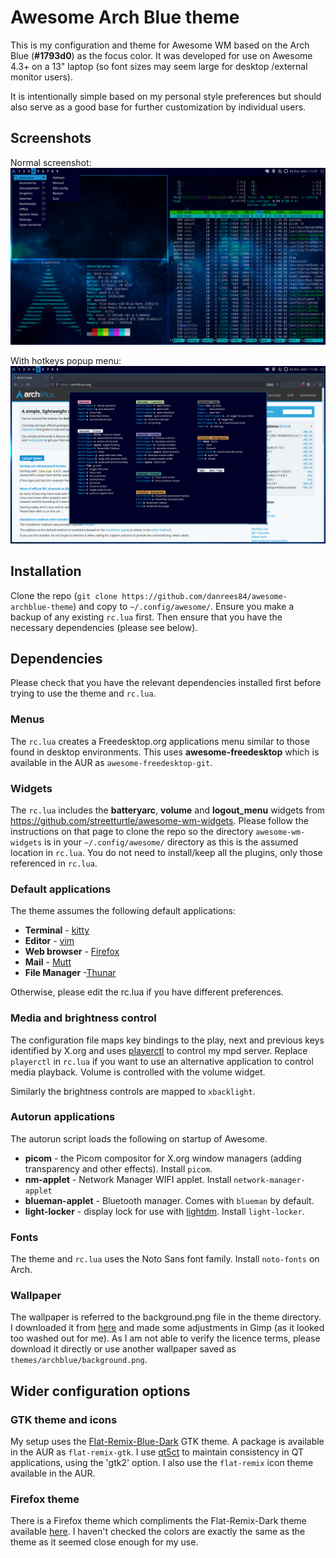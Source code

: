 # Awesome Arch Blue theme

This is my configuration and theme for Awesome WM based on the Arch Blue (**#1793d0**) as the focus color. It was developed for use on Awesome 4.3+ on a 13" laptop (so font sizes may seem large for desktop /external monitor users).

It is intentionally simple based on my personal style preferences but should also serve as a good base for further customization by individual users.

## Screenshots

Normal screenshot:
![Screenshot 1](archblue-ss1.png)

With hotkeys popup menu:
![Screenshot 2](archblue-ss2.png)

## Installation

Clone the repo (`git clone https://github.com/danrees84/awesome-archblue-theme`) and copy to `~/.config/awesome/`. Ensure you make a backup of any existing `rc.lua` first. Then ensure that you have the necessary dependencies (please see below).

## Dependencies

Please check that you have the relevant dependencies installed first before trying to use the theme and `rc.lua`.

### Menus

The `rc.lua` creates a Freedesktop.org applications menu similar to those found in desktop environments. This uses **awesome-freedesktop** which is available in the AUR as `awesome-freedesktop-git`.

### Widgets

The `rc.lua` includes the **batteryarc**, **volume** and **logout_menu** widgets from https://github.com/streetturtle/awesome-wm-widgets. Please follow the instructions on that page to clone the repo so the directory `awesome-wm-widgets` is in your `~/.config/awesome/` directory as this is the assumed location in `rc.lua`. You do not need to install/keep all the plugins, only those referenced in `rc.lua`.

### Default applications

The theme assumes the following default applications:
- **Terminal** - [kitty](https://sw.kovidgoyal.net/kitty/)
- **Editor** - [vim](https://www.vim.org/)
- **Web browser** - [Firefox](https://www.mozilla.org/en-US/firefox/new/)
- **Mail** - [Mutt](http://www.mutt.org/)
- **File Manager** -[Thunar](https://docs.xfce.org/xfce/thunar/start)

Otherwise, please edit the rc.lua if you have different preferences.

### Media and brightness control

The configuration file maps key bindings to the play, next and previous keys identified by X.org and uses [playerctl](https://github.com/altdesktop/playerctl) to control my mpd server. Replace `playerctl` in `rc.lua` if you want to use an alternative application to control media playback. Volume is controlled with the volume widget.

Similarly the brightness controls are mapped to `xbacklight`.

### Autorun applications

The autorun script loads the following on startup of Awesome.
- **picom** - the Picom compositor for X.org window managers (adding transparency and other effects). Install `picom`.
- **nm-applet** - Network Manager WIFI applet. Install `network-manager-applet`
- **blueman-applet** - Bluetooth manager. Comes with `blueman` by default.
- **light-locker** - display lock for use with [lightdm](https://wiki.archlinux.org/title/LightDM). Install `light-locker`.

### Fonts

The theme and `rc.lua` uses the Noto Sans font family. Install `noto-fonts` on Arch.

### Wallpaper

The wallpaper is referred to the background.png file in the theme directory. I downloaded it from [here](https://getwallpapers.com/wallpaper/full/1/c/b/49249.jpg) and made some adjustments in Gimp (as it looked too washed out for me). As I am not able to verify the licence terms, please download it directly or use another wallpaper saved as `themes/archblue/background.png`.

## Wider configuration options

### GTK theme and icons

My setup uses the [Flat-Remix-Blue-Dark](https://drasite.com/flat-remix) GTK theme. A package is available in the AUR as `flat-remix-gtk`. I use [qt5ct](https://wiki.archlinux.org/title/Qt#Configuration_of_Qt5_apps_under_environments_other_than_KDE_Plasma) to maintain consistency in QT applications, using the 'gtk2' option. I also use the `flat-remix` icon theme available in the AUR.

### Firefox theme

There is a Firefox theme which compliments the Flat-Remix-Dark theme available [here](https://addons.mozilla.org/en-US/firefox/addon/flat-remix-dark/). I haven't checked the colors are exactly the same as the theme as it seemed close enough for my use.
